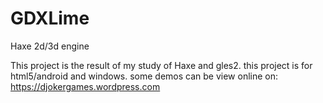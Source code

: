 GDXLime
=======
Haxe 2d/3d engine 

This project  is the result of my study of Haxe and gles2.
this project is for html5/android and windows.
some demos can be view online on:
https://djokergames.wordpress.com

